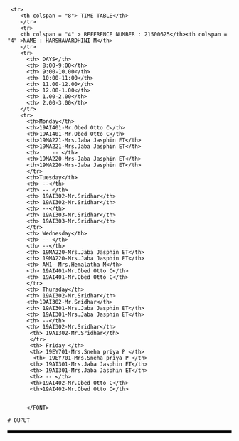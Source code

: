 <!DOCTYPE html>
<html>
<head>
<title>Page Title</title>
</head>

<body>
<font color="BLACK">
    <table border = "3" cellospacing = "2" bordercolor = "BLACK" bgcolor= "PINK" >
    
     <tr>
        <th colspan = "8"> TIME TABLE</th>
        </tr>
        <tr>
        <th colspan = "4" > REFERENCE NUMBER : 21500625</th><th colspan = "4" >NAME : HARSHAVARDHINI M</th>
        </tr>
        <tr>
          <th> DAYS</th>
          <th> 8:00-9:00</th>
          <th> 9:00-10.00</th>
          <th> 10:00-11:00</th>
          <th> 11.00-12.00</th>
          <th> 12.00-1.00</th>
          <th> 1.00-2.00</th>
          <th> 2.00-3.00</th>
        </tr>
        <tr> 
          <th>Monday</th>
          <th>19AI401-Mr.Obed Otto C</th>
          <th>19AI401-Mr.Obed Otto C</th>
          <th>19MA221-Mrs.Jaba Jasphin ET</th>
          <th>19MA221-Mrs.Jaba Jasphin ET</th>
          <th>    -- </th>
          <th>19MA220-Mrs-Jaba Jasphin ET</th>
          <th>19MA220-Mrs-Jaba Jasphin ET</th>
          </tr>
          <th>Tuesday</th>
          <th> --</th>
          <th> -- </th>
          <th> 19AI302-Mr.Sridhar</th>
          <th> 19AI302-Mr.Sridhar</th>
          <th> --</th>
          <th> 19AI303-Mr.Sridhar</th>
          <th> 19AI303-Mr.Sridhar</th>
          </tr>
          <th> Wednesday</th>
          <th> -- </th>
          <th> --</th>
          <th> 19MA220-Mrs.Jaba Jasphin ET</th>
          <th> 19MA220-Mrs.Jaba Jasphin ET</th>
          <th> AM1- Mrs.Hemalatha M</th>
          <th> 19AI401-Mr.Obed Otto C</th>
          <th> 19AI401-Mr.Obed Otto C</th>
          </tr>
          <th> Thursday</th>
          <th> 19AI302-Mr.Sridhar</th>
          <th>19AI302-Mr.Sridhar</th>
          <th> 19AI301-Mrs.Jaba Jasphin ET</th>
          <th> 19AI301-Mrs.Jaba Jasphin ET</th>
          <th> --</th>
          <th> 19AI302-Mr.Sridhar</th>
           <th> 19AI302-Mr.Sridhar</th>
           </tr>
           <th> Friday </th>
           <th> 19EY701-Mrs.Sneha priya P </th>
            <th> 19EY701-Mrs.Sneha priya P </th>
           <th> 19AI301-Mrs.Jaba Jasphin ET</th>
           <th> 19AI301-Mrs.Jaba Jasphin ET</th>
           <th> -- </th>
           <th>19AI402-Mr.Obed Otto C</th>
           <th>19AI402-Mr.Obed Otto C</th>
                    
          
          </FONT>
        



</body>
</html>

~~~
# OUPUT
